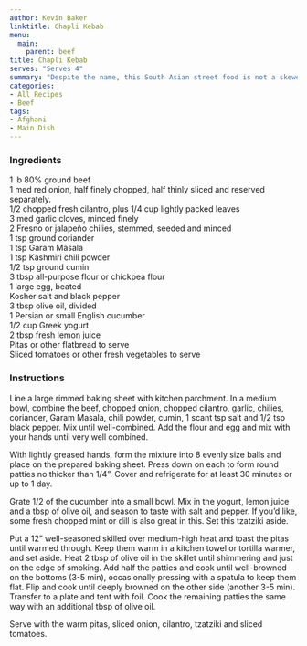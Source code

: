 ```yaml
---
author: Kevin Baker
linktitle: Chapli Kebab
menu:
  main:
    parent: beef
title: Chapli Kebab
serves: "Serves 4"
summary: "Despite the name, this South Asian street food is not a skewer of grilled meat. These are patties of boldly seasoned ground meat, fried on a flat surface until brown and crisp on both sides. These make a delicious and easy meal slipped into warm pitas along with fresh garnishes and a tangy tzatziki."
categories:
- All Recipes
- Beef
tags:
- Afghani
- Main Dish
---
```

### Ingredients

<div class="ingredient-list">

1 lb 80% ground beef  
1 med red onion, half finely chopped, half thinly sliced and reserved separately.  
1/2 chopped fresh cilantro, plus 1/4 cup lightly packed leaves  
3 med garlic cloves, minced finely  
2 Fresno or jalapeño chilies, stemmed, seeded and minced  
1 tsp ground coriander  
1 tsp Garam Masala  
1 tsp Kashmiri chili powder  
1/2 tsp ground cumin  
3 tbsp all-purpose flour or chickpea flour  
1 large egg, beated   
Kosher salt and black pepper  
3 tbsp olive oil, divided  
1 Persian or small English cucumber   
1/2 cup Greek yogurt  
2 tbsp fresh lemon juice  
Pitas or other flatbread to serve  
Sliced tomatoes or other fresh vegetables to serve  

</div>

### Instructions
Line a large rimmed baking sheet with kitchen parchment. In a medium bowl, combine the beef, chopped onion, chopped cilantro, garlic, chilies, coriander, Garam Masala, chili powder, cumin, 1 scant tsp salt and 1/2 tsp black pepper. Mix until well-combined. Add the flour and egg and mix with your hands until very well combined.

With lightly greased hands, form the mixture into 8 evenly size balls and place on the prepared baking sheet. Press down on each to form round patties no thicker than 1/4”. Cover and refrigerate for at least 30 minutes or up to 1 day.

Grate 1/2 of the cucumber into a small bowl. Mix in the yogurt, lemon juice and a tbsp of olive oil, and season to taste with salt and pepper. If you’d like, some fresh chopped mint or dill is also great in this. Set this tzatziki aside.

Put a 12” well-seasoned skilled over medium-high heat and toast the pitas until warmed through. Keep them warm in a kitchen towel or tortilla warmer, and set aside. Heat 2 tbsp of olive oil in the skillet until shimmering and just on the edge of smoking. Add half the patties and cook until well-browned on the bottoms (3-5 min), occasionally pressing with a spatula to keep them flat. Flip and cook until deeply browned on the other side (another 3-5 min). Transfer to a plate and tent with foil. Cook the remaining patties the same way with an additional tbsp of olive oil.

Serve with the warm pitas, sliced onion, cilantro, tzatziki and sliced tomatoes. 
